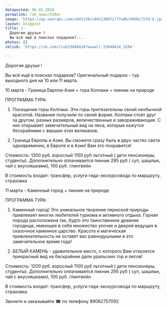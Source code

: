```yaml
---
dateposted: 06.03.2018
permalink: /vk_news/5284/
image: 'https://pp.userapi.com/c841130/v841130872/77a0b/49OkclSfQ-U.jpg'
layout: blogpost
title: |-
  Дорогие друзья !
  Вы всё ещё в поисках подарков?...
photos: []
vklink: 'https://vk.com/club33948424?w=wall-33948424_5284'

---
```

Дорогие друзья !
 
Вы всё ещё в поисках подарков? Оригинальный подарок - тур выходного дня на 10 или 11 марта.
 

 
10 марта - Граница Европа-Азия + гора Колпаки + пикник на природе 
 
ПРОГРАММА ТУРА: 
 
1. Посещение горы Колпаки. Эти горы притязательны своей необычной красотой. Название получили по своей форме. Колпаки стоят друг за другом, разных размеров, величественные и завораживающие. С них открывает замечательный вид на леса, которые кажутся бескрайними с вершин этих великанов. 
 
2. Граница Европы и Азии. Вы сможете сразу быть в двух частях света одновременно, в Европе и в Азии! Вам это понравится! 
 

 
Стоимость: 1300 руб. взрослый 1150 руб льготный ( дети пенсионеры, студенты). Дополнительно оплачивается пикник 295 руб ( суп, шашлык, чай с вкусняшками), 100 руб. глинтвейн
 
В стоимость входит: трансфер, услуги гида-экскурсовода по маршруту, страховка
 

 
11 марта - Каменный город + пикник на природе
 

 
ПРОГРАММА ТУРА:
 
1. Каменный город! Это уникальное творение пермской природы привлекает многих любителей туризма и активного отдыха. Горная порода расположена так, будто это таинственное древнее городище, имеющее в себе множество улочек и дверей ведущих в сказочное каменное царство. Красота и магическая привлекательность не оставят вас равнодушными в это замечательное время года! 
 
2. БЕЛЫЙ КАМЕНЬ - удивительное место, с которого Вам откроется прекрасный вид на бескрайние дали уральских гор и лесов! 
 

 
Стоимость: 1200 руб. взрослый 1100 руб льготный ( дети пенсионеры, студенты). Дополнительно оплачивается пикник 295 руб ( суп, шашлык, чай с вкусняшками), 100 руб. глинтвейн 
 
В стоимость входит: трансфер, услуги гида-экскурсовода по маршруту, страховка
 

 
Звоните и заказывайте ☎ по телефону 89082757092
